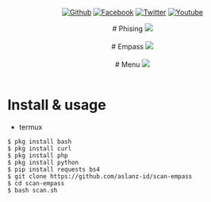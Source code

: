 <p align="center">
<a href="https://github.com/aslanzid"><img title="Github" src="https://img.shields.io/badge/Github-HTR--TECH-blue?style=for-the-badge&logo=github"></a>
<a href="https://instagram.com/aslanz17"><img title="Facebook" src="https://img.shields.io/badge/Instagram-purple?style=for-the-badge&logo=instagram"></a>
<a href="https://twitter.com/Aslanzid"><img title="Twitter" src="https://img.shields.io/badge/Twitter-blue?style=for-the-badge&logo=twitter"></a>
<a href="https://www.youtube.com/channel/UCCCNt7VP-EorlaGiKTpE4dQ?view_as=subscriber"><img title="Youtube" src="https://img.shields.io/badge/Youtube-red?style=for-the-badge&logo=youtube"></a>
</p>

<p align="center">
# Phising
<img src="https://j.top4top.io/p_1694zbxxv0.jpg">
<br><br>
# Empass
<img src="https://h.top4top.io/p_1694pir010.jpg">
<br><br>
# Menu
<img src="https://k.top4top.io/p_16947lcgo0.jpg">
<br><br>

# Install & usage
* termux
```
$ pkg install bash
$ pkg install curl
$ pkg install php
$ pkg install python
$ pip install requests bs4
$ git clone https://github.com/aslanz-id/scan-empass
$ cd scan-empass
$ bash scan.sh
```

